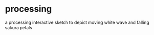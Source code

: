 # processing
a processing interactive sketch to depict moving white wave and falling sakura petals 
